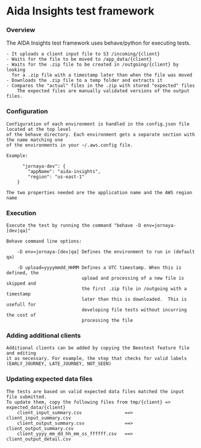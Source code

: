 # Aida Insights test framework
### Overview
The AIDA Insights test framework uses behave/python for executing tests.

    - It uploads a client input file to S3 /incoming/{client}
    - Waits for the file to be moved to /app_data/{client}
    - Waits for the .zip file to be created in /outgoing/{client} by looking
      for a .zip file with a timestamp later than when the file was moved
    - Downloads the .zip file to a temp folder and extracts it
    - Compares the "actual" files in the .zip with stored "expected" files
        The expected files are manually validated versions of the output files.
    
### Configuration

    Configuration of each environment is handled in the config.json file located at the top level 
    of the behave directory. Each environment gets a separate section with the name matching one
    of the environments in your ~/.aws.config file.
    
    Example:
    
          "jornaya-dev": {
            "appName": "aida-insights",
            "region": "us-east-1"
        }
     
    The two properties needed are the application name and the AWS region name
    
### Execution

    Execute the test by running the command "behave -D env=jornaya-[dev|qa]"     
    
    Behave command line options:
    
        -D env=jornaya-[dev|qa] Defines the environment to run in (default qa)
        
        -D upload=yyyymmdd_HHMM Defines a UTC timestamp. When this is defined, the
                                upload and processing of a new file is skipped and
                                the first .zip file in /outgoing with a timestamp 
                                later than this is downloaded.  This is usefull for 
                                developing file tests without incurring the cost of
                                processing the file
     
### Adding additional clients

    Additional clients can be added by copying the Beestest feature file and editing 
    it as necessary. For example, the step that checks for valid labels
    (EARLY_JOURNEY, LATE_JOURNEY, NOT_SEEN)
         
### Updating expected data files

    The tests are based on valid expected data files matched the input file submitted. 
    To update them, copy the following files from tmp/{client} => expected_data/{client}
        client_input_summary.csv                ==>  client_input_summary.csv
        client_output_summary.csv               ==>  client_output_summary.csv
        client_yyyy_mm_dd_hh_mm_ss_ffffff.csv   ==> client_output_detail.csv  

